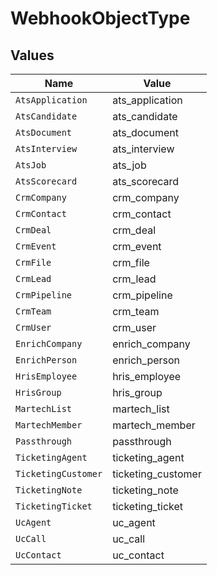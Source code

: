 # WebhookObjectType


## Values

| Name                | Value               |
| ------------------- | ------------------- |
| `AtsApplication`    | ats_application     |
| `AtsCandidate`      | ats_candidate       |
| `AtsDocument`       | ats_document        |
| `AtsInterview`      | ats_interview       |
| `AtsJob`            | ats_job             |
| `AtsScorecard`      | ats_scorecard       |
| `CrmCompany`        | crm_company         |
| `CrmContact`        | crm_contact         |
| `CrmDeal`           | crm_deal            |
| `CrmEvent`          | crm_event           |
| `CrmFile`           | crm_file            |
| `CrmLead`           | crm_lead            |
| `CrmPipeline`       | crm_pipeline        |
| `CrmTeam`           | crm_team            |
| `CrmUser`           | crm_user            |
| `EnrichCompany`     | enrich_company      |
| `EnrichPerson`      | enrich_person       |
| `HrisEmployee`      | hris_employee       |
| `HrisGroup`         | hris_group          |
| `MartechList`       | martech_list        |
| `MartechMember`     | martech_member      |
| `Passthrough`       | passthrough         |
| `TicketingAgent`    | ticketing_agent     |
| `TicketingCustomer` | ticketing_customer  |
| `TicketingNote`     | ticketing_note      |
| `TicketingTicket`   | ticketing_ticket    |
| `UcAgent`           | uc_agent            |
| `UcCall`            | uc_call             |
| `UcContact`         | uc_contact          |